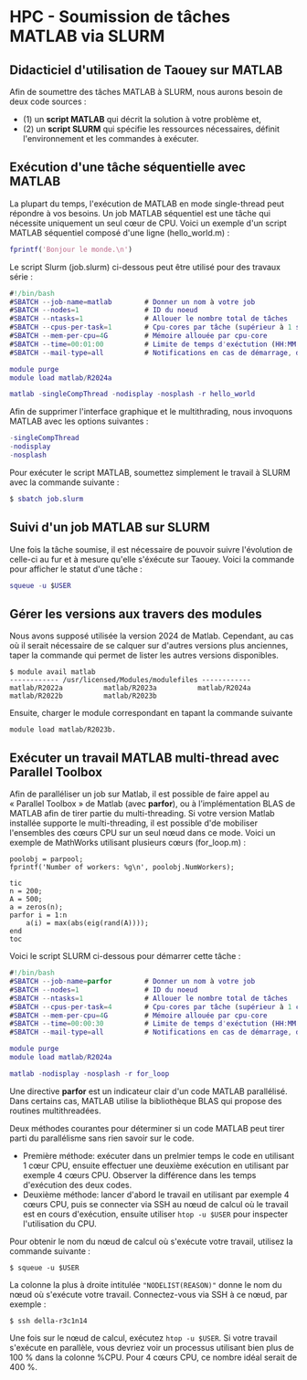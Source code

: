 # HPC - Soumission de tâches MATLAB via SLURM
## Didacticiel d'utilisation de Taouey sur MATLAB

Afin de soumettre des tâches MATLAB à SLURM, nous aurons besoin de deux code sources : 
* (1) un **script MATLAB** qui décrit la solution à votre problème et,
* (2) un **script SLURM** qui spécifie les ressources nécessaires, définit l'environnement et les commandes à exécuter.

## Exécution d'une tâche séquentielle avec MATLAB
La plupart du temps, l'exécution de MATLAB en mode single-thread peut répondre à vos besoins. 
Un job MATLAB séquentiel est une tâche qui nécessite uniquement un seul cœur de CPU. 
Voici un exemple d'un script MATLAB séquentiel composé d'une ligne (hello_world.m) :

```Matlab
fprintf('Bonjour le monde.\n')
```
Le script Slurm (job.slurm) ci-dessous peut être utilisé pour des travaux série :

```Matlab
#!/bin/bash
#SBATCH --job-name=matlab        # Donner un nom à votre job
#SBATCH --nodes=1                # ID du noeud
#SBATCH --ntasks=1               # Allouer le nombre total de tâches
#SBATCH --cpus-per-task=1        # Cpu-cores par tâche (supérieur à 1 si multi-threading)
#SBATCH --mem-per-cpu=4G         # Mémoire allouée par cpu-core 
#SBATCH --time=00:01:00          # Limite de temps d'exéctution (HH:MM:SS)
#SBATCH --mail-type=all          # Notifications en cas de démarrage, d'arrêt et d'erreur

module purge
module load matlab/R2024a

matlab -singleCompThread -nodisplay -nosplash -r hello_world
```


Afin de supprimer l'interface graphique et le multithrading, nous invoquons MATLAB avec les options suivantes :

```Matlab
-singleCompThread   
-nodisplay
-nosplash
```
Pour exécuter le script MATLAB, soumettez simplement le travail à SLURM avec la commande suivante :
```Matlab
$ sbatch job.slurm
```
## Suivi d'un job MATLAB sur SLURM
Une fois la tâche soumise, il est nécessaire de pouvoir suivre l'évolution de celle-ci au fur et à mesure qu'elle s'éxécute sur Taouey.
Voici la commande pour afficher le statut d'une tâche :
```Matlab
squeue -u $USER
```
## Gérer les versions aux travers des modules
Nous avons supposé utilisée la version 2024 de Matlab. Cependant, au cas où il serait nécessaire de se calquer sur d'autres versions plus anciennes, 
taper la commande qui permet de lister les autres versions disponibles.

```
$ module avail matlab
------------ /usr/licensed/Modules/modulefiles ------------
matlab/R2022a          matlab/R2023a          matlab/R2024a
matlab/R2022b          matlab/R2023b          
```
Ensuite, charger le module correspondant en tapant la commande suivante
```
module load matlab/R2023b.
```


## Exécuter un travail MATLAB multi-thread avec Parallel Toolbox

Afin de paralléliser un job sur Matlab, il est possible de faire appel au « Parallel Toolbox » de Matlab (avec **parfor**), ou à l’implémentation BLAS de MATLAB afin de tirer partie du multi-threading.
Si votre version Matlab installée supporte le multi-threading, il est possible d'de mobiliser l'ensembles des cœurs CPU sur un seul nœud dans ce mode. 
Voici un exemple de MathWorks utilisant plusieurs cœurs (for_loop.m) :

```
poolobj = parpool;
fprintf('Number of workers: %g\n', poolobj.NumWorkers);

tic
n = 200;
A = 500;
a = zeros(n);
parfor i = 1:n
    a(i) = max(abs(eig(rand(A))));
end
toc
```
Voici le script SLURM ci-dessous pour démarrer cette tâche :
```Matlab
#!/bin/bash
#SBATCH --job-name=parfor        # Donner un nom à votre job
#SBATCH --nodes=1                # ID du noeud
#SBATCH --ntasks=1               # Allouer le nombre total de tâches
#SBATCH --cpus-per-task=4        # Cpu-cores par tâche (supérieur à 1 car multi-threading)
#SBATCH --mem-per-cpu=4G         # Mémoire allouée par cpu-core 
#SBATCH --time=00:00:30          # Limite de temps d'exéctution (HH:MM:SS)
#SBATCH --mail-type=all          # Notifications en cas de démarrage, d'arrêt et d'erreur

module purge
module load matlab/R2024a

matlab -nodisplay -nosplash -r for_loop

```

Une directive **parfor** est un indicateur clair d'un code MATLAB parallélisé. Dans certains cas, MATLAB utilise la bibliothèque BLAS qui propose des routines multithreadées.

Deux méthodes courantes pour déterminer si un code MATLAB peut tirer parti du parallélisme sans rien savoir sur le code. 
* Première méthode: exécuter dans un prelmier temps le code en utilisant 1 cœur CPU, ensuite effectuer une deuxième exécution en utilisant par exemple 4 cœurs CPU.
Observer la différence dans les temps d'exécution des deux codes.
* Deuxième méthode: lancer d'abord le travail en utilisant par exemple 4 cœurs CPU, puis se connecter via SSH au nœud de calcul où le travail est en cours d'exécution, ensuite utiliser ```htop -u $USER``` pour inspecter l'utilisation du CPU.


Pour obtenir le nom du nœud de calcul où s'exécute votre travail, utilisez la commande suivante :

```
$ squeue -u $USER
```
La colonne la plus à droite intitulée ```"NODELIST(REASON)"``` donne le nom du nœud où s'exécute votre travail. Connectez-vous via SSH à ce nœud, par exemple :

```
$ ssh della-r3c1n14
```
Une fois sur le nœud de calcul, exécutez ```htop -u $USER```. 
Si votre travail s'exécute en parallèle, vous devriez voir un processus utilisant bien plus de 100 % dans la colonne %CPU. 
Pour 4 cœurs CPU, ce nombre idéal serait de 400 %.
















